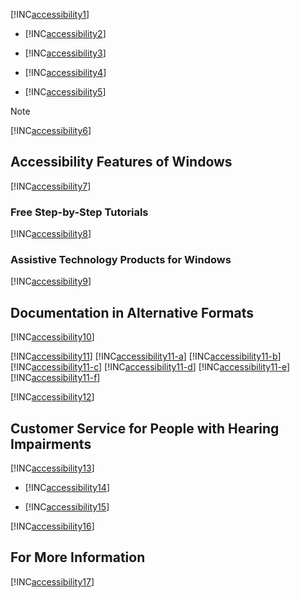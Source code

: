 [!INC[accessibility1](../Token/accessibility1_md.md)]

- [!INC[accessibility2](../Token/accessibility2_md.md)]

- [!INC[accessibility3](../Token/accessibility3_md.md)]

- [!INC[accessibility4](../Token/accessibility4_md.md)]

- [!INC[accessibility5](../Token/accessibility5_md.md)]

> [!NOTE]
> [!INC[accessibility6](../Token/accessibility6_md.md)]

## Accessibility Features of Windows
[!INC[accessibility7](../Token/accessibility7_md.md)]

### Free Step-by-Step Tutorials
[!INC[accessibility8](../Token/accessibility8_md.md)]

### Assistive Technology Products for Windows
[!INC[accessibility9](../Token/accessibility9_md.md)]

## Documentation in Alternative Formats
[!INC[accessibility10](../Token/accessibility10_md.md)]

[!INC[accessibility11](../Token/accessibility11_md.md)]
[!INC[accessibility11-a](../Token/accessibility11-a_md.md)]
[!INC[accessibility11-b](../Token/accessibility11-b_md.md)]
[!INC[accessibility11-c](../Token/accessibility11-c_md.md)]
[!INC[accessibility11-d](../Token/accessibility11-d_md.md)]
[!INC[accessibility11-e](../Token/accessibility11-e_md.md)]
[!INC[accessibility11-f](../Token/accessibility11-f_md.md)]

[!INC[accessibility12](../Token/accessibility12_md.md)]

## Customer Service for People with Hearing Impairments
[!INC[accessibility13](../Token/accessibility13_md.md)]

- [!INC[accessibility14](../Token/accessibility14_md.md)]

- [!INC[accessibility15](../Token/accessibility15_md.md)]

[!INC[accessibility16](../Token/accessibility16_md.md)]

## For More Information
[!INC[accessibility17](../Token/accessibility17_md.md)]

